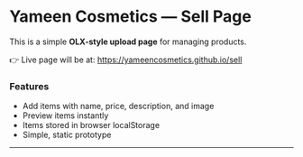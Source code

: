 # Yameen Cosmetics — Sell Page

This is a simple **OLX-style upload page** for managing products.

👉 Live page will be at: https://yameencosmetics.github.io/sell

### Features
- Add items with name, price, description, and image
- Preview items instantly
- Items stored in browser localStorage
- Simple, static prototype

---
